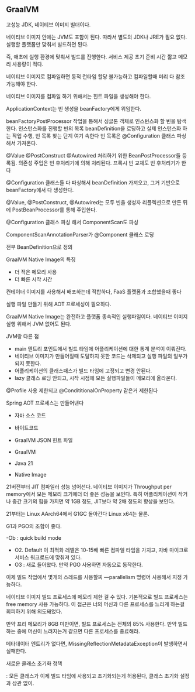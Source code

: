 ## GraalVM

고성능 JDK, 네이티브 이미지 빌더이다.

네이티브 이미지 안에는 JVM도 포함이 된다. 따라서 별도의 JDK나 JRE가 필요 없다. 실행할 플랫폼만 맞춰서 빌드하면 된다.

즉, 애초에 실행 환경에 맞춰서 빌드를 진행한다. 서비스 제공 초기 준비 시간 짧고 메모리 사용량이 적다. 

네이티브 이미지로 컴파일하면 동적 런타임 할당 불가능하고 컴파일할때 미리 다 참조 가능해야 한다.

네이티브 이미지를 컴파일 하기 위해서는 힌트 파일을 생성해야 한다. 



ApplicationContext는 빈 생성을 beanFactory에게 위임한다.

beanFactoryPostProcessor 작업을 통해서 싱글톤 객체로 인스턴스화 할 빈을 탐색한다. 인스턴스화를 진행할 빈의 목록 beanDefinition을 로딩하고 실제 인스턴스화 하는 작업 수행, 빈 목록 찾는 단계 여기 속한다
빈 목록은 @Configuration 클래스 파싱해서 가져온다.

@Value @PostConstruct @Autowired 처리하기 위한 BeanPostProcessor들 등록됨. 의존성 주입은 빈 후처리기에 의해 처리된다. 프록시 빈 교체도 빈 후처리기가 한다

@Configuration 클래스들 다 파싱해서 beanDefinition 가져오고, 그거 기반으로 beanFactory에서 다 생성한다.

@Value, @PostConstruct, @Autowired는 모두 빈을 생성자 리플렉션으로 만든 뒤에 PostBeanProcessor를 통해 주입한다.

@Configuration 클래스 파싱 해서 ComponentScan도 파싱

ComponentScanAnnotationParser가 @Component 클래스 로딩

전부 BeanDefinition으로 정의


GraalVM Native Image의 특징
- 더 적은 메모리 사용
- 더 빠른 시작 시간

컨테이너 이미지를 사용해서 배포하는데 적합하다, FaaS 플랫폼과 조합했을때 좋다

실행 파일 만들기 위해 AOT 프로세싱이 필요하다.

GraalVM Native Image는 완전하고 플랫폼 종속적인 실행파일이다. 네이티브 이미지 실행 위해서 JVM 없어도 된다.

JVM랑 다른 점
- main 엔트리 포인트에서 빌드 타임에 어플리케이션에 대한 통계 분석이 이뤄진다.
- 네이티브 이미지가 만들어질때 도달하지 못한 코드는 삭제되고 실행 파일의 일부가 되지 못한다.
- 어플리케이션의 클래스패스가 빌드 타임에 고정되고 변경 안된다.
- lazy 클래스 로딩 안되고, 시작 시점에 모든 실행파일들이 메모리에 올라온다.

@Profile 사용 제한되고 @CondititionalOnProperty 같은거 제한된다

Spring AOT 프로세스는 만들어낸다
- 자바 소스 코드
- 바이트코드
- GraalVM JSON 힌트 파일


- GraalVM
- Java 21
- Native Image

21버전부터 JIT 컴파일러 성능 넘어선다.
네이티브 이미지가 Throughput per memory에서 모든 메모리 크기에더 더 좋은 성능을 보인다. 특히 어플리케이션이 작거나 중간 크기의 힙을 가지면 약 1GB 정도, JIT보다 약 2배 정도의 향상을 보인다.

21부터는 Linux AArch64에서 G1GC 돌아간다 Linux x64는 물론.

G1과 PGO의 조합이 좋다.

-Ob : quick build mode
- O2. Default 이 최적화 레벨은 10-15배 빠른 컴파일 타임을 가지고, 자바 마이크로서비스 워크로드에 맞춰져 있다.
- O3 : 새로 들어왔다. 만약 PGO 사용하면 자동으로 동작한다.

이제 빌드 작업에서 몇개의 스레드를 사용할찌 —parallelism 명령어 사용해서 지정 가능하다.

네이티브 이미지 빌드 프로세스에 메모리 제한 걸 수 있다. 기본적으로 빌드 프로세스는 free memory 사용 가능하다. 이 접근은 너의 머신과 다른 프로세스를 느리게 하는걸 회피하기 위해 의도돼었다.

만약 프리 메모리가 8GB 미만이면, 빌드 프로세스는 전체의 85% 사용한다. 만약 빌드 하는 중에 머신이 느려지는거 같으면 다른 프로세스를 종료해라.

메타데이터 엔트리가 없다면, MissingReflectionMetadataException이 발생하면서 실패한다.

새로운 클래스 초기화 정책

: 모든 클래스가 이제 빌드 타임에 사용되고 초기화되는게 허용된다, 클래스 초기화 설정과 상관 없이. 